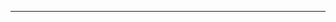 <!--
CO_OP_TRANSLATOR_METADATA:
{
  "original_hash": "661bbc8e2592ebbb96aa84b1462f5755",
  "translation_date": "2025-08-28T20:09:15+00:00",
  "source_file": "03-CoreGenerativeAITechniques/README.md",
  "language_code": "cs"
}
-->


---

